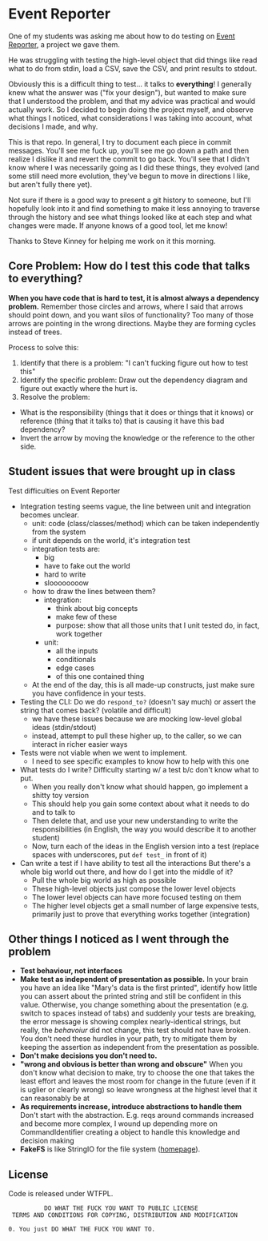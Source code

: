 # Event Reporter

One of my students was asking me about how to do testing on
[Event Reporter](http://tutorials.jumpstartlab.com/projects/event_reporter.html),
a project we gave them.

He was struggling with testing the high-level object that
did things like read what to do from stdin,
load a CSV, save the CSV, and print results to stdout.

Obviously this is a difficult thing to test... it talks to **everything**!
I generally knew what the answer was ("fix your design"),
but wanted to make sure that I understood the problem,
and that my advice was practical and would actually work.
So I decided to begin doing the project myself,
and observe what things I noticed, what considerations I was taking into account,
what decisions I made, and why.

This is that repo. In general, I try to document each piece in commit messages.
You'll see me fuck up, you'll see me go down a path and then realize I dislike it
and revert the commit to go back. You'll see that I didn't know where I
was necessarily going as I did these things, they evolved (and some still need
more evolution, they've begun to move in directions I like, but aren't
fully there yet).

Not sure if there is a good way to present a git history to someone,
but I'll hopefully look into it and find something to make it less
annoying to traverse through the history and see what things looked like
at each step and what changes were made. If anyone knows of a good tool, let me know!

Thanks to Steve Kinney for helping me work on it this morning.

## Core Problem: How do I test this code that talks to everything?

**When you have code that is hard to test, it is almost always a dependency problem.**
Remember those circles and arrows, where I said that arrows should point down,
and you want silos of functionality? Too many of those arrows are pointing in the wrong directions.
Maybe they are forming cycles instead of trees.

Process to solve this:

1. Identify that there is a problem: "I can't fucking figure out how to test this"
2. Identify the specific problem: Draw out the dependency diagram and figure out exactly where the hurt is.
3. Resolve the problem:
  - What is the responsibility (things that it does or things that it knows) or reference (thing that it talks to) that is causing it have this bad dependency?
  - Invert the arrow by moving the knowledge or the reference to the other side.

## Student issues that were brought up in class

Test difficulties on Event Reporter
* Integration testing seems vague,
  the line between unit and integration becomes unclear.
  - unit: code (class/classes/method) which can be taken independently from the system
  - if unit depends on the world, it's integration test
  - integration tests are:
    * big
    * have to fake out the world
    * hard to write
    * sloooooooow
  - how to draw the lines between them?
    * integration:
      - think about big concepts
      - make few of these
      - purpose: show that all those units that I unit tested do, in fact, work together
    * unit:
      - all the inputs
      - conditionals
      - edge cases
      - of this one contained thing
  - At the end of the day, this is all made-up constructs, just make sure you have confidence in your tests.
* Testing the CLI: Do we do `respond_to?` (doesn't say much)
  or assert the string that comes back? (volatile and difficult)
  - we have these issues because we are mocking low-level global ideas (stdin/stdout)
  - instead, attempt to pull these higher up, to the caller, so we can interact in richer easier ways
* Tests were not viable when we went to implement.
  - I need to see specific examples to know how to help with this one
* What tests do I write? Difficulty starting w/ a test b/c
  don't know what to put.
  - When you really don't know what should happen, go implement a shitty toy version
  - This should help you gain some context about what it needs to do and to talk to
  - Then delete that, and use your new understanding to write the responsibilities (in English, the way you would describe it to another student)
  - Now, turn each of the ideas in the English version into a test (replace spaces with underscores, put `def test_` in front of it)
* Can write a test if I have ability to test all the interactions
  But there's a whole big world out there, and how do I get into
  the middle of it?
  - Pull the whole big world as high as possible
  - These high-level objects just compose the lower level objects
  - The lower level objects can have more focused testing on them
  - The higher level objects get a small number of large expensive tests, primarily just to prove that everything works together (integration)

## Other things I noticed as I went through the problem

* **Test behaviour, not interfaces**
* **Make test as independent of presentation as possible.**
  In your brain you have an idea like "Mary's data is the first printed",
  identify how little you can assert about the printed string and still be confident
  in this value. Otherwise, you change something about the presentation (e.g. switch to spaces instead of tabs)
  and suddenly your tests are breaking, the error message is showing complex nearly-identical strings,
  but really, the *behavoiur* did not change, this test should not have broken.
  You don't need these hurdles in your path, try to mitigate them by keeping the assertion as independent
  from the presentation as possible.
* **Don't make decisions you don't need to.**
* **"wrong and obvious is better than wrong and obscure"**
  When you don't know what decision to make, try to choose the one that takes the least effort
  and leaves the most room for change in the future (even if it is uglier or clearly wrong)
  so leave wrongness at the highest level that it can reasonably be at
* **As requirements increase, introduce abstractions to handle them**
  Don't start with the abstraction.
  E.g. reqs around commands increased and become more complex,
  I wound up depending more on CommandIdentifier
  creating a object to handle this knowledge and decision making
* **FakeFS** is like StringIO for the file system ([homepage](https://github.com/defunkt/fakefs)).

## License

Code is released under WTFPL.

```
          DO WHAT THE FUCK YOU WANT TO PUBLIC LICENSE
 TERMS AND CONDITIONS FOR COPYING, DISTRIBUTION AND MODIFICATION

0. You just DO WHAT THE FUCK YOU WANT TO.
```

